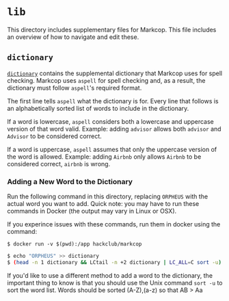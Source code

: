 # `lib`

This directory includes supplementary files for Markcop. This file includes an overview of how to navigate and edit these.

## `dictionary`

[`dictionary`](dictionary) contains the supplemental dictionary that Markcop uses for spell checking. Markcop uses `aspell` for spell checking and, as a result, the dictionary must follow `aspell`'s required format.

The first line tells `aspell` what the dictionary is for. Every line that follows is an alphabetically sorted list of words to include in the dictionary.

If a word is lowercase, `aspell` considers both a lowercase and uppercase version of that word valid. Example: adding `advisor` allows both `advisor` and `Advisor` to be considered correct.

If a word is uppercase, `aspell` assumes that only the uppercase version of the word is allowed. Example: adding `Airbnb` only allows `Airbnb` to be considered correct, `airbnb` is wrong.

### Adding a New Word to the Dictionary

Run the following command in this directory, replacing `ORPHEUS` with the actual word you want to add. Quick note: you may have to run these commands in Docker (the output may vary in Linux or OSX).

If you experince issues with these commands, run them in docker using the command:

`$ docker run -v $(pwd):/app hackclub/markcop`

```sh
$ echo "ORPHEUS" >> dictionary
$ (head -n 1 dictionary && LCtail -n +2 dictionary | LC_ALL=C sort -u) > dictionary.sorted && mv dictionary.sorted dictionary
```

If you'd like to use a different method to add a word to the dictionary, the important thing to know is that you should use the Unix command `sort -u` to sort the word list. Words should be sorted (A-Z),(a-z) so that AB > Aa
